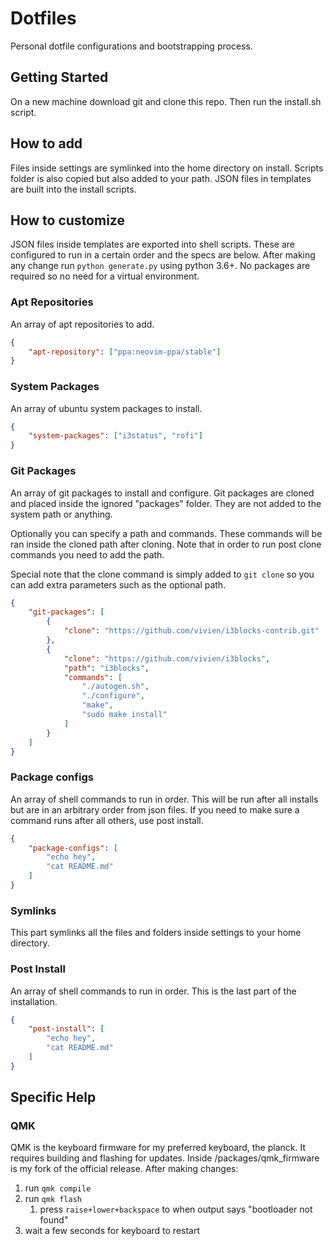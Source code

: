 # Dotfiles
Personal dotfile configurations and bootstrapping process.

## Getting Started
On a new machine download git and clone this repo.
Then run the install.sh script.

## How to add
Files inside settings are symlinked into the home directory on install.
Scripts folder is also copied but also added to your path.
JSON files in templates are built into the install scripts.

## How to customize
JSON files inside templates are exported into shell scripts.
These are configured to run in a certain order and the specs are below.
After making any change run `python generate.py` using python 3.6+.
No packages are required so no need for a virtual environment.

### Apt Repositories
An array of apt repositories to add.

```json
{
    "apt-repository": ["ppa:neovim-ppa/stable"]
}
```

### System Packages
An array of ubuntu system packages to install.

```json
{
    "system-packages": ["i3status", "rofi"]
}
```

### Git Packages
An array of git packages to install and configure.
Git packages are cloned and placed inside the ignored "packages" folder.
They are not added to the system path or anything.

Optionally you can specify a path and commands.
These commands will be ran inside the cloned path after cloning.
Note that in order to run post clone commands you need to add the path.

Special note that the clone command is simply added to `git clone` so you can 
add extra parameters such as the optional path.

```json
{
    "git-packages": [
        {
            "clone": "https://github.com/vivien/i3blocks-contrib.git"
        },
        {
            "clone": "https://github.com/vivien/i3blocks",
            "path": "i3blocks",
            "commands": [
                "./autogen.sh",
                "./configure",
                "make",
                "sudo make install"
            ]
        }
    ]
}
```

### Package configs
An array of shell commands to run in order.
This will be run after all installs but are in an arbitrary order from json files.
If you need to make sure a command runs after all others, use post install.

```json
{
    "package-configs": [
        "echo hey",
        "cat README.md"
    ]
}
```

### Symlinks
This part symlinks all the files and folders inside settings to your home directory.

### Post Install
An array of shell commands to run in order.
This is the last part of the installation.

```json
{
    "post-install": [
        "echo hey",
        "cat README.md"
    ]
}
```

## Specific Help
### QMK
QMK is the keyboard firmware for my preferred keyboard, the planck.
It requires building and flashing for updates.
Inside /packages/qmk\_firmware is my fork of the official release.
After making changes:
1. run `qmk compile`
1. run `qmk flash`
    1. press `raise+lower+backspace` to when output says "bootloader not found"
1. wait a few seconds for keyboard to restart
